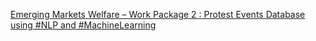 [Emerging Markets Welfare – Work Package 2 : Protest Events Database using #NLP and #MachineLearning](https://qi.tc/qi/114007)